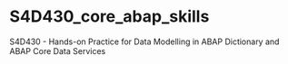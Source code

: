 # S4D430_core_abap_skills
S4D430 - Hands-on Practice for Data Modelling in ABAP Dictionary and ABAP Core Data Services
